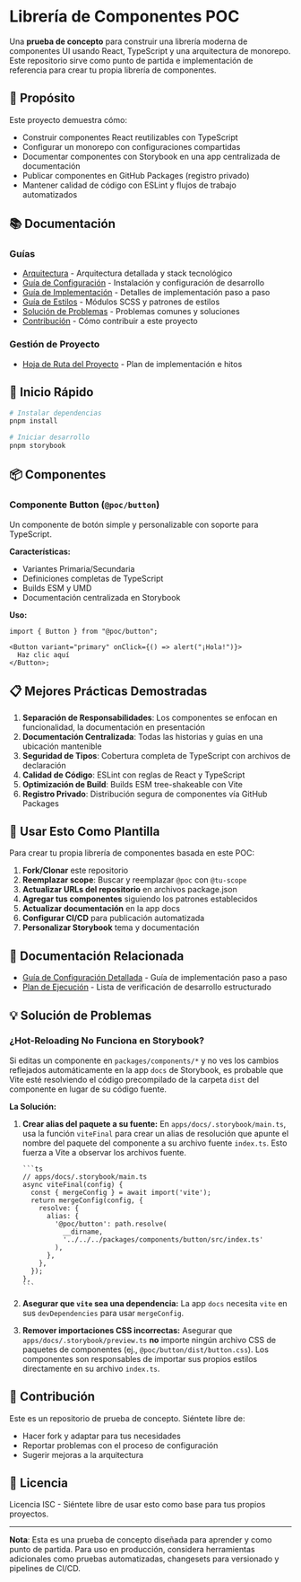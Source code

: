 # Librería de Componentes POC

Una **prueba de concepto** para construir una librería moderna de componentes UI usando React,
TypeScript y una arquitectura de monorepo. Este repositorio sirve como punto de partida
e implementación de referencia para crear tu propia librería de componentes.

## 🎯 Propósito

Este proyecto demuestra cómo:

- Construir componentes React reutilizables con TypeScript
- Configurar un monorepo con configuraciones compartidas
- Documentar componentes con Storybook en una app centralizada de documentación
- Publicar componentes en GitHub Packages (registro privado)
- Mantener calidad de código con ESLint y flujos de trabajo automatizados

## 📚 Documentación

### Guías
- [Arquitectura](./docs/es/arquitectura.md) - Arquitectura detallada y stack tecnológico
- [Guía de Configuración](./docs/es/guia-configuracion.md) - Instalación y configuración de desarrollo
- [Guía de Implementación](./docs/es/guia-implementacion.md) - Detalles de implementación paso a paso
- [Guía de Estilos](./docs/es/guia-estilos.md) - Módulos SCSS y patrones de estilos
- [Solución de Problemas](./docs/es/solucion-problemas.md) - Problemas comunes y soluciones
- [Contribución](./docs/es/contribucion.md) - Cómo contribuir a este proyecto

### Gestión de Proyecto
- [Hoja de Ruta del Proyecto](./docs/es/project/hoja-ruta.md) - Plan de implementación e hitos

## 🚀 Inicio Rápido

```bash
# Instalar dependencias
pnpm install

# Iniciar desarrollo
pnpm storybook
```

## 📦 Componentes

### Componente Button (`@poc/button`)

Un componente de botón simple y personalizable con soporte para TypeScript.

**Características:**

- Variantes Primaria/Secundaria
- Definiciones completas de TypeScript
- Builds ESM y UMD
- Documentación centralizada en Storybook

**Uso:**

```tsx
import { Button } from "@poc/button";

<Button variant="primary" onClick={() => alert("¡Hola!")}>
  Haz clic aquí
</Button>;
```

## 📋 Mejores Prácticas Demostradas

1. **Separación de Responsabilidades**: Los componentes se enfocan en funcionalidad, la documentación en presentación
2. **Documentación Centralizada**: Todas las historias y guías en una ubicación mantenible
3. **Seguridad de Tipos**: Cobertura completa de TypeScript con archivos de declaración
4. **Calidad de Código**: ESLint con reglas de React y TypeScript
5. **Optimización de Build**: Builds ESM tree-shakeable con Vite
6. **Registro Privado**: Distribución segura de componentes vía GitHub Packages

## 🔗 Usar Esto Como Plantilla

Para crear tu propia librería de componentes basada en este POC:

1. **Fork/Clonar** este repositorio
2. **Reemplazar scope**: Buscar y reemplazar `@poc` con `@tu-scope`
3. **Actualizar URLs del repositorio** en archivos package.json
4. **Agregar tus componentes** siguiendo los patrones establecidos
5. **Actualizar documentación** en la app docs
6. **Configurar CI/CD** para publicación automatizada
7. **Personalizar Storybook** tema y documentación

## 📖 Documentación Relacionada

- [Guía de Configuración Detallada](./proof-of-concept.md) - Guía de implementación paso a paso
- [Plan de Ejecución](./execution-plan.md) - Lista de verificación de desarrollo estructurado

## 💡 Solución de Problemas

### ¿Hot-Reloading No Funciona en Storybook?

Si editas un componente en `packages/components/*` y no ves los cambios
reflejados automáticamente en la app `docs` de Storybook, es probable que Vite esté
resolviendo el código precompilado de la carpeta `dist` del componente en lugar de
su código fuente.

**La Solución:**

1.  **Crear alias del paquete a su fuente:** En `apps/docs/.storybook/main.ts`, usa
    la función `viteFinal` para crear un alias de resolución que apunte el nombre del paquete
    del componente a su archivo fuente `index.ts`. Esto fuerza a Vite a observar los archivos
    fuente.

        ```ts
        // apps/docs/.storybook/main.ts
        async viteFinal(config) {
          const { mergeConfig } = await import('vite');
          return mergeConfig(config, {
            resolve: {
              alias: {
                '@poc/button': path.resolve(
                  __dirname,
                  '../../../packages/components/button/src/index.ts'
                ),
              },
            },
          });
        },
        ```

2.  **Asegurar que `vite` sea una dependencia:** La app `docs` necesita `vite` en sus
    `devDependencies` para usar `mergeConfig`.
3.  **Remover importaciones CSS incorrectas:** Asegurar que `apps/docs/.storybook/preview.ts`
    **no** importe ningún archivo CSS de paquetes de componentes (ej.,
    `@poc/button/dist/button.css`). Los componentes son responsables de importar sus
    propios estilos directamente en su archivo `index.ts`.

## 🤝 Contribución

Este es un repositorio de prueba de concepto. Siéntete libre de:

- Hacer fork y adaptar para tus necesidades
- Reportar problemas con el proceso de configuración
- Sugerir mejoras a la arquitectura

## 📄 Licencia

Licencia ISC - Siéntete libre de usar esto como base para tus propios proyectos.

---

**Nota**: Esta es una prueba de concepto diseñada para aprender y como punto de
partida. Para uso en producción, considera herramientas adicionales como pruebas automatizadas,
changesets para versionado y pipelines de CI/CD. 